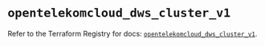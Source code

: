 # `opentelekomcloud_dws_cluster_v1`

Refer to the Terraform Registry for docs: [`opentelekomcloud_dws_cluster_v1`](https://registry.terraform.io/providers/opentelekomcloud/opentelekomcloud/1.36.47/docs/resources/dws_cluster_v1).
